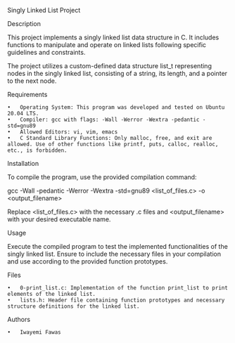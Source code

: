 Singly Linked List Project

Description

This project implements a singly linked list data structure in C. It includes functions to manipulate and operate on linked lists following specific guidelines and constraints.

The project utilizes a custom-defined data structure list_t representing nodes in the singly linked list, consisting of a string, its length, and a pointer to the next node.

Requirements

	•	Operating System: This program was developed and tested on Ubuntu 20.04 LTS.
	•	Compiler: gcc with flags: -Wall -Werror -Wextra -pedantic -std=gnu89
	•	Allowed Editors: vi, vim, emacs
	•	C Standard Library Functions: Only malloc, free, and exit are allowed. Use of other functions like printf, puts, calloc, realloc, etc., is forbidden.

Installation

To compile the program, use the provided compilation command:

gcc -Wall -pedantic -Werror -Wextra -std=gnu89 <list_of_files.c> -o <output_filename>

Replace <list_of_files.c> with the necessary .c files and <output_filename> with your desired executable name.

Usage

Execute the compiled program to test the implemented functionalities of the singly linked list. Ensure to include the necessary files in your compilation and use according to the provided function prototypes.

Files

	•	0-print_list.c: Implementation of the function print_list to print elements of the linked list.
	•	lists.h: Header file containing function prototypes and necessary structure definitions for the linked list.

Authors

	•	Iwayemi Fawas
